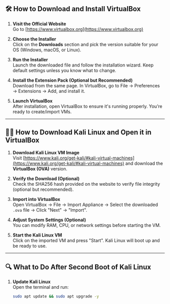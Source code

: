 ## 🛠️ How to Download and Install VirtualBox

1. **Visit the Official Website**  
   Go to [https://www.virtualbox.org](https://www.virtualbox.org)

2. **Choose the Installer**  
   Click on the **Downloads** section and pick the version suitable for your OS (Windows, macOS, or Linux).

3. **Run the Installer**  
   Launch the downloaded file and follow the installation wizard. Keep default settings unless you know what to change.

4. **Install the Extension Pack (Optional but Recommended)**  
   Download from the same page. In VirtualBox, go to File → Preferences → Extensions → Add, and install it.

5. **Launch VirtualBox**  
   After installation, open VirtualBox to ensure it's running properly. You’re ready to create/import VMs.

---

## 🐱‍💻 How to Download Kali Linux and Open it in VirtualBox

1. **Download Kali Linux VM Image**  
   Visit [https://www.kali.org/get-kali/#kali-virtual-machines](https://www.kali.org/get-kali/#kali-virtual-machines) and download the **VirtualBox (OVA)** version.

2. **Verify the Download (Optional)**  
   Check the SHA256 hash provided on the website to verify file integrity (optional but recommended).

3. **Import into VirtualBox**  
   Open VirtualBox → File → Import Appliance → Select the downloaded `.ova` file → Click "Next" → "Import".

4. **Adjust System Settings (Optional)**  
   You can modify RAM, CPU, or network settings before starting the VM.

5. **Start the Kali Linux VM**  
   Click on the imported VM and press "Start". Kali Linux will boot up and be ready to use.

---

## 🔍 What to Do After Second Boot of Kali Linux

1. **Update Kali Linux**  
   Open the terminal and run:  
   ```bash
   sudo apt update && sudo apt upgrade -y
